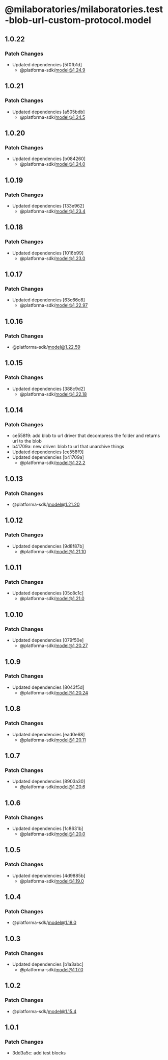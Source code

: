 # @milaboratories/milaboratories.test-blob-url-custom-protocol.model

## 1.0.22

### Patch Changes

- Updated dependencies [5f0fb1d]
  - @platforma-sdk/model@1.24.9

## 1.0.21

### Patch Changes

- Updated dependencies [a505bdb]
  - @platforma-sdk/model@1.24.5

## 1.0.20

### Patch Changes

- Updated dependencies [b084260]
  - @platforma-sdk/model@1.24.0

## 1.0.19

### Patch Changes

- Updated dependencies [133e962]
  - @platforma-sdk/model@1.23.4

## 1.0.18

### Patch Changes

- Updated dependencies [1016b99]
  - @platforma-sdk/model@1.23.0

## 1.0.17

### Patch Changes

- Updated dependencies [63c66c8]
  - @platforma-sdk/model@1.22.97

## 1.0.16

### Patch Changes

- @platforma-sdk/model@1.22.59

## 1.0.15

### Patch Changes

- Updated dependencies [388c9d2]
  - @platforma-sdk/model@1.22.18

## 1.0.14

### Patch Changes

- ce558f9: add blob to url driver that decompress the folder and returns url to the blob
- b41709a: new driver: blob to url that unarchive things
- Updated dependencies [ce558f9]
- Updated dependencies [b41709a]
  - @platforma-sdk/model@1.22.2

## 1.0.13

### Patch Changes

- @platforma-sdk/model@1.21.20

## 1.0.12

### Patch Changes

- Updated dependencies [9d8f87b]
  - @platforma-sdk/model@1.21.10

## 1.0.11

### Patch Changes

- Updated dependencies [05c8c1c]
  - @platforma-sdk/model@1.21.0

## 1.0.10

### Patch Changes

- Updated dependencies [079f50e]
  - @platforma-sdk/model@1.20.27

## 1.0.9

### Patch Changes

- Updated dependencies [8043f5d]
  - @platforma-sdk/model@1.20.24

## 1.0.8

### Patch Changes

- Updated dependencies [ead0e68]
  - @platforma-sdk/model@1.20.11

## 1.0.7

### Patch Changes

- Updated dependencies [8903a30]
  - @platforma-sdk/model@1.20.6

## 1.0.6

### Patch Changes

- Updated dependencies [1c8631b]
  - @platforma-sdk/model@1.20.0

## 1.0.5

### Patch Changes

- Updated dependencies [4d9885b]
  - @platforma-sdk/model@1.19.0

## 1.0.4

### Patch Changes

- @platforma-sdk/model@1.18.0

## 1.0.3

### Patch Changes

- Updated dependencies [b1a3abc]
  - @platforma-sdk/model@1.17.0

## 1.0.2

### Patch Changes

- @platforma-sdk/model@1.15.4

## 1.0.1

### Patch Changes

- 3dd3a5c: add test blocks
